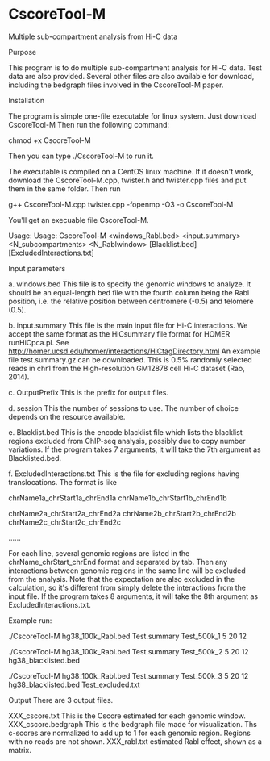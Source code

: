 # CscoreTool-M
Multiple sub-compartment analysis from Hi-C data

Purpose

This program is to do multiple sub-compartment analysis for Hi-C data. Test data are also provided. Several other files are also available for download, including the bedgraph files involved in the CscoreTool-M paper.

Installation

The program is simple one-file executable for linux system. Just download CscoreTool-M Then run the following command:

chmod +x CscoreTool-M

Then you can type ./CscoreTool-M to run it.

The executable is compiled on a CentOS linux machine. If it doesn't work, download the CscoreTool-M.cpp, twister.h and twister.cpp files and put them in the same folder. Then run

g++ CscoreTool-M.cpp twister.cpp -fopenmp -O3 -o CscoreTool-M

You'll get an execuable file CscoreTool-M.

Usage: Usage: CscoreTool-M <windows_Rabl.bed> <input.summary> <OutputPrefix> <N_subcompartments> <N_Rablwindow> <session> [Blacklist.bed] [ExcludedInteractions.txt]

Input parameters

a. windows.bed This file is to specify the genomic windows to analyze. It should be an equal-length bed file with the fourth column being the Rabl position, i.e. the relative position between centromere (-0.5) and telomere (0.5). 

b. input.summary This file is the main input file for Hi-C interactions. We accept the same format as the HiCsummary file format for HOMER runHiCpca.pl. See http://homer.ucsd.edu/homer/interactions/HiCtagDirectory.html An example file test.summary.gz can be downloaded. This is 0.5% randomly selected reads in chr1 from the High-resolution GM12878 cell Hi-C dataset (Rao, 2014).

c. OutputPrefix This is the prefix for output files.

d. session This the number of sessions to use. The number of choice depends on the resource available. 

e. Blacklist.bed This is the encode blacklist file which lists the blacklist regions excluded from ChIP-seq analysis, possibly due to copy number variations. If the program takes 7 arguments, it will take the 7th argument as Blacklisted.bed.

f. ExcludedInteractions.txt This is the file for excluding regions having translocations. The format is like
  
chrName1a_chrStart1a_chrEnd1a chrName1b_chrStart1b_chrEnd1b
  
chrName2a_chrStart2a_chrEnd2a chrName2b_chrStart2b_chrEnd2b chrName2c_chrStart2c_chrEnd2c
  
  ......
  
For each line, several genomic regions are listed in the chrName_chrStart_chrEnd format and separated by tab. Then any interactions between genomic regions in the same line will be excluded from the analysis. Note that the expectation are also excluded in the calculation, so it's different from simply delete the interactions from the input file. If the program takes 8 arguments, it will take the 8th argument as ExcludedInteractions.txt.

Example run:

./CscoreTool-M hg38_100k_Rabl.bed Test.summary Test_500k_1 5 20 12 

./CscoreTool-M hg38_100k_Rabl.bed Test.summary Test_500k_2 5 20 12 hg38_blacklisted.bed

./CscoreTool-M hg38_100k_Rabl.bed Test.summary Test_500k_3 5 20 12 hg38_blacklisted.bed Test_excluded.txt

Output
There are 3 output files.

XXX_cscore.txt This is the Cscore estimated for each genomic window. 
XXX_cscore.bedgraph This is the bedgraph file made for visualization. Ths c-scores are normalized to add up to 1 for each genomic region. Regions with no reads are not shown.
XXX_rabl.txt estimated Rabl effect, shown as a matrix.

